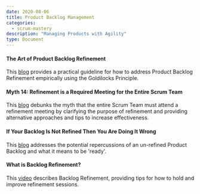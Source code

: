 ```yaml
---
date: 2020-08-06
title: Product Backlog Management
categories:
  - scrum-mastery
description: "Managing Products with Agility"
type: Document
---
```

#### The Art of Product Backlog Refinement
This [blog](https://www.scrum.org/resources/blog/art-product-backlog-refinement) provides a practical guideline for how to address Product Backlog Refinement empirically using the Goldilocks Principle.

#### Myth 14: Refinement is a Required Meeting for the Entire Scrum Team
This [blog](https://www.scrum.org/resources/blog/myth-14-refinement-required-meeting-entire-scrum-team) debunks the myth that the entire Scrum Team must attend a refinement meeting by clarifying the purpose of refinement and providing alternative approaches and tips to increase effectiveness.

#### If Your Backlog Is Not Refined Then You Are Doing It Wrong
This [blog](https://www.scrum.org/resources/blog/if-your-backlog-not-refined-then-you-are-doing-it-wrong) addresses the potential repercussions of an un-refined Product Backlog and what it means to be 'ready'.

#### What is Backlog Refinement?
This [video](https://youtu.be/k0JzDpEwoVA) describes Backlog Refinement, providing tips for how to hold and improve refinement sessions. 
